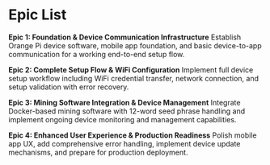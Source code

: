 # Epic List

**Epic 1: Foundation & Device Communication Infrastructure**
Establish Orange Pi device software, mobile app foundation, and basic device-to-app communication for a working end-to-end setup flow.

**Epic 2: Complete Setup Flow & WiFi Configuration**
Implement full device setup workflow including WiFi credential transfer, network connection, and setup validation with error recovery.

**Epic 3: Mining Software Integration & Device Management**
Integrate Docker-based mining software with 12-word seed phrase handling and implement ongoing device monitoring and management capabilities.

**Epic 4: Enhanced User Experience & Production Readiness**
Polish mobile app UX, add comprehensive error handling, implement device update mechanisms, and prepare for production deployment.
